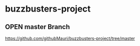 # buzzbusters-project

## OPEN master Branch

https://github.com/githubMauri/buzzbusters-project/tree/master
